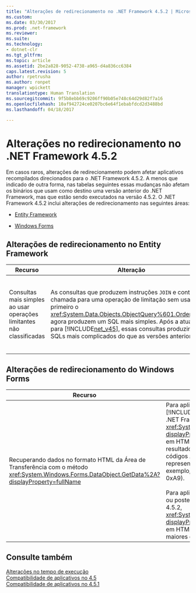 ```yaml
---
title: "Alterações de redirecionamento no .NET Framework 4.5.2 | Microsoft Docs"
ms.custom: 
ms.date: 03/30/2017
ms.prod: .net-framework
ms.reviewer: 
ms.suite: 
ms.technology:
- dotnet-clr
ms.tgt_pltfrm: 
ms.topic: article
ms.assetid: 2be2a828-9052-4738-a965-d4a836cc6384
caps.latest.revision: 5
author: rpetrusha
ms.author: ronpet
manager: wpickett
translationtype: Human Translation
ms.sourcegitcommit: 9f5b8ebb69c9206ff90b05e748c64d29d82f7a16
ms.openlocfilehash: 10af942724ce0207bc6e64f1ebabfdcd2d3488bd
ms.lasthandoff: 04/18/2017

---
```

# <a name="retargeting-changes-in-the-net-framework-452"></a>Alterações no redirecionamento no .NET Framework 4.5.2
Em casos raros, alterações de redirecionamento podem afetar aplicativos recompilados direcionados para o .NET Framework 4.5.2. A menos que indicado de outra forma, nas tabelas seguintes essas mudanças não afetam os binários que usam como destino uma versão anterior do .NET Framework, mas que estão sendo executados na versão 4.5.2. O .NET Framework 4.5.2 inclui alterações de redirecionamento nas seguintes áreas:  
  
-   [Entity Framework](#EF)  
  
-   [Windows Forms](#WinForms)  
  
<a name="EF"></a>   
## <a name="entity-framework-retargeting-changes"></a>Alterações de redirecionamento no Entity Framework  
  
|Recurso|Alteração|Impacto|Escopo|  
|-------------|------------|------------|-----------|  
|Consultas mais simples ao usar operações limitantes não classificadas|As consultas que produzem instruções `JOIN` e contêm uma chamada para uma operação de limitação sem usar primeiro o <xref:System.Data.Objects.ObjectQuery%601.OrderBy%2A> agora produzem um SQL mais simples. Após a atualização para [!INCLUDE[net_v45](../../../includes/net-v45-md.md)], essas consultas produziram SQLs mais complicados do que as versões anteriores.|Esse recurso está desabilitado por padrão. Se Entity Framework gera instruções `JOIN` adicionais que causam a degradação do desempenho, pode-se habilitar esse recurso adicionando a seguinte entrada na seção `<appSettings>` do arquivo (app.config) de configuração da aplicação:<br /><br /> `<add key="EntityFramework_SimplifyLimitOperations" value="true" />`|Secundário|  
  
<a name="WinForms"></a>   
## <a name="windows-forms-retargeting-changes"></a>Alterações de redirecionamento do Windows Forms  
  
|Recurso|Alteração|Impacto|Escopo|  
|-------------|------------|------------|-----------|  
|Recuperando dados no formato HTML da Área de Transferência com o método <xref:System.Windows.Forms.DataObject.GetData%2A?displayProperty=fullName>|Para aplicativos direcionados ao [!INCLUDE[net_v40_short](../../../includes/net-v40-short-md.md)] ou que são executados no .NET Framework 4.5.1 ou versões anteriores, <xref:System.Windows.Forms.DataObject.GetData%2A?displayProperty=fullName> recupera dados formatados em HTML como cadeia de caracteres ASCII. Como resultado, caracteres não ASCII (caracteres cujos códigos ASCII são maiores que 0x7F) são representados por dois caracteres aleatórios. Por exemplo, é (0xE9) é representado por Ã© (0xC3 0xA9).<br /><br /> Para aplicativos direcionados ao [!INCLUDE[net_v45](../../../includes/net-v45-md.md)] ou posteriores e executados no .NET Framework 4.5.2, <xref:System.Windows.Forms.DataObject.GetData%2A?displayProperty=fullName> recupera dados formatados em HTML como UTF-8, que representam caracteres maiores que 0x7F corretamente.|Se você tiver implementado uma solução alternativa para o problema de codificação com cadeias de caracteres formatadas em HTML (por exemplo, codificando explicitamente a cadeia de caracteres HTML recuperada da Área de Transferência e enviando-a para o método <xref:System.Text.UTF8Encoding.GetString%2A?displayProperty=fullName>) e está redirecionando seu aplicativo da versão 4 para a versão 4.5, essa solução deverá ser removida.|Secundário|  
  
## <a name="see-also"></a>Consulte também  
 [Alterações no tempo de execução](../../../docs/framework/migration-guide/runtime-changes-in-the-net-framework-4-5-2.md)   
 [Compatibilidade de aplicativos no 4.5](../../../docs/framework/migration-guide/application-compatibility-in-the-net-framework-4-5.md)   
 [Compatibilidade de aplicativos no 4.5.1](../../../docs/framework/migration-guide/application-compatibility-in-the-net-framework-4-5-1.md)
